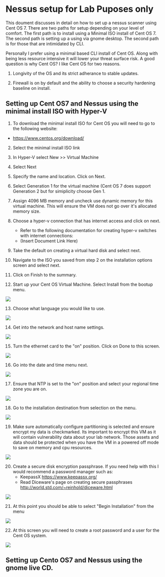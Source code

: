 # Nessus setup for Lab Puposes only

This doument discusses in detail on how to set up a nessus scanner using Cent OS 7. There are two paths for setup depending on your level of comfort. The first path is to install using a Minimal ISO install of Cent OS 7. The second path is setting up a using via gnome desktop. The second path is for those that are intimidated by CLI. 

Personally I prefer using a minimal based CLI install of Cent OS. Along with being less resource intensive it will lower your threat surface risk. A good question is why Cent OS? I like Cent OS for two reasons. 

1. Longivity of the OS and its strict adherance to stable updates. 

2. Firewall is on by default and the ability to choose a security hardening baseline on install.

## Setting up Cent OS7 and Nessus using the minimal install ISO with Hyper-V

1. To download the minimal install ISO for Cent OS you will need to go to the following website:

- https://www.centos.org/download/

2. Select the minimal install ISO link

3. In Hyper-V select New >> Virtual Machine

4. Select Next

5. Specify the name and location. Click on Next.

6. Select Generation 1 for the virtual machine (Cent OS 7 does support Generation 2 but for simiplicity choose Gen 1.

7. Assign 4096 MB memory and uncheck use dynamic memory for this virtual machine. This will ensure the VM does not go over it's allocated memory size.

8. Choose a hyper-v connection that has internet access and click on next.
   - Refer to the following documentation for creating hyper-v switches with internet connections:
   - (Insert Document Link Here)

9. Take the default on creating a virtual hard disk and select next.

10. Navigate to the ISO you saved from step 2 on the installation options screen and select next.

11. Click on Finish to the summary.

12. Start up your Cent OS Virtual Machine. Select Install from the bootup menu.

![](https://github.com/rootsecdev/Microsoft-Blue-Forest/blob/master/Screenshots/CentOSMinimal1.PNG)

13. Choose what language you would like to use.

![](https://github.com/rootsecdev/Microsoft-Blue-Forest/blob/master/Screenshots/CentOSMinimal2.PNG)

14. Get into the network and host name settings.

![](https://github.com/rootsecdev/Microsoft-Blue-Forest/blob/master/Screenshots/CentOSMinimal3.PNG)

15. Turn the ethernet card to the "on" position. Click on Done to this screen.

![](https://github.com/rootsecdev/Microsoft-Blue-Forest/blob/master/Screenshots/CentOSMinimal4.PNG)

16. Go into the date and time menu next.

![](https://github.com/rootsecdev/Microsoft-Blue-Forest/blob/master/Screenshots/CentOSMinimal3.PNG)

17. Ensure that NTP is set to the "on" position and select your regional time zone you are on. 

![](https://github.com/rootsecdev/Microsoft-Blue-Forest/blob/master/Screenshots/CentOSMinimal5.PNG)

18. Go to the installation destination from selection on the menu.

![](https://github.com/rootsecdev/Microsoft-Blue-Forest/blob/master/Screenshots/CentOSMinimal3.PNG)

19. Make sure automatically configure partitioning is selected and ensure encrypt my data is checkmarked. Its important to encrypt this VM as it will contain vulnerability data about your lab network. Those assets and data should be protected when you have the VM in a powered off mode to save on memory and cpu resources. 

![](https://github.com/rootsecdev/Microsoft-Blue-Forest/blob/master/Screenshots/CentOSMinimal6.PNG)

20. Create a secure disk encryption passphrase. If you need help with this I would recommend a password manager such as:
    - KeepassX https://www.keepassx.org/
    - Read Diceware's page on creating secure passphrases http://world.std.com/~reinhold/diceware.html
    
![](https://github.com/rootsecdev/Microsoft-Blue-Forest/blob/master/Screenshots/CentOSMinimal7.PNG)

21. At this point you should be able to select "Begin Installation" from the menu

![](https://github.com/rootsecdev/Microsoft-Blue-Forest/blob/master/Screenshots/CentOSMinimal3.PNG)

22. At this screen you will need to create a root password and a user for the Cent OS system. 

![](https://github.com/rootsecdev/Microsoft-Blue-Forest/blob/master/Screenshots/CentOSMinimal8.PNG)



## Setting up Cento OS7 and Nessus using the gnome live CD.
